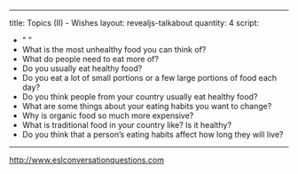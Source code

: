 ---
title: Topics (II) - Wishes
layout: revealjs-talkabout
quantity: 4
script: 
- "&nbsp;"
- What is the most unhealthy food you can think of?
- What do people need to eat more of?
- Do you usually eat healthy food?
- Do you eat a lot of small portions or a few large portions of food each day?
- Do you think people from your country usually eat healthy food?
- What are some things about your eating habits you want to change?
- Why is organic food so much more expensive?
- What is traditional food in your country like? Is it healthy?
- Do you think that a person’s eating habits affect how long they will live?
 ---
http://www.eslconversationquestions.com